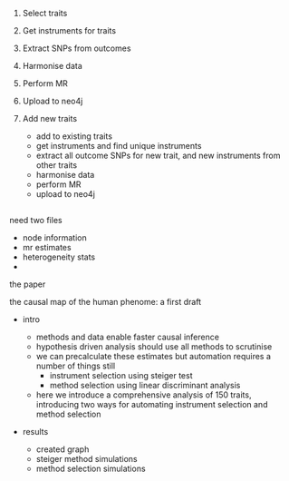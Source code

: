 1. Select traits
2. Get instruments for traits
3. Extract SNPs from outcomes
4. Harmonise data
5. Perform MR
6. Upload to neo4j

7. Add new traits
    - add to existing traits
    - get instruments and find unique instruments
    - extract all outcome SNPs for new trait, and new instruments from other traits
    - harmonise data
    - perform MR
    - upload to neo4j




## 

need two files

- node information
- mr estimates
- heterogeneity stats
- 







the paper

the causal map of the human phenome: a first draft

- intro
    - methods and data enable faster causal inference
    - hypothesis driven analysis should use all methods to scrutinise
    - we can precalculate these estimates but automation requires a number of things still
        - instrument selection using steiger test
        - method selection using linear discriminant analysis
    - here we introduce a comprehensive analysis of 150 traits, introducing two ways for automating instrument selection and method selection

- results
    - created graph
    - steiger method simulations
    - method selection simulations

